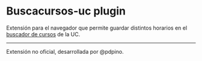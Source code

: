# Buscacursos-uc plugin

Extensión para el navegador que permite guardar distintos horarios en el [buscador de cursos](buscacursos.uc.cl) de la UC.

***

Extensión no oficial, desarrollada por @pdpino.

